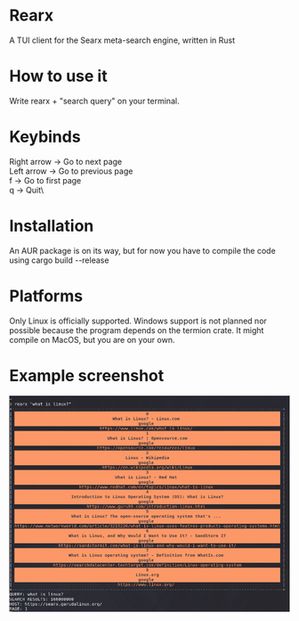 # Rearx
A TUI client for the Searx meta-search engine, written in Rust

# How to use it
Write rearx + "search query" on your terminal.

# Keybinds
Right arrow -> Go to next page\
Left arrow -> Go to previous page\
f -> Go to first page\
q -> Quit\

# Installation
An AUR package is on its way, but for now you have to compile the code using cargo build --release

# Platforms
Only Linux is officially supported. Windows support is not planned nor possible because the program depends on the termion crate. It might compile on MacOS, but you are on your own.

# Example screenshot

![alt text](https://github.com/garak92/rearx/blob/3f9b80ce2da33f106a4a1788b510ae9b4064c54c/example.png)
